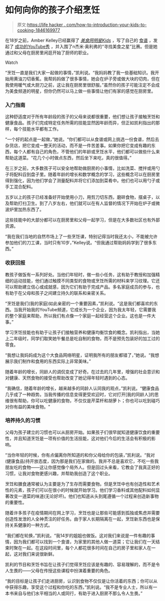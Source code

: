 # 如何向你的孩子介绍烹饪

> 原文:[https://life hacker . com/how-to-introduction-your-kids-to-cooking-1846169977](https://lifehacker.com/how-to-introduce-your-kids-to-cooking-1846169977)

在18岁之前，Amber Kelley已经赢得了 [*美食网明星Kids*](https://www.foodnetwork.com/shows/food-network-star-kids) ，写了自己的 [食谱](https://www.amazon.com/gp/product/0762463872?asc_campaign=InlineText&asc_refurl=https://lifehacker.com/how-to-introduce-your-kids-to-cooking-1846169977&asc_source=&pf_rd_p=1cac67ce-697a-47be-b2f5-9ae91aab54f2&pf_rd_r=GSC2JCA9VS1SPWQG84WJ&tag=kinjalifehackerlink-20) ，发起了 [成功的YouTube秀](https://www.youtube.com/user/CookWithAmber) ，并入围了n杰米·奥利弗的“寻找美食之星”比赛。但是她通过和父母在厨房里闲逛开始了厨师的职业。

Watch

“烹饪一直是我们大家一起做的事情，”凯利说。“我妈妈教了我一些基础知识。我开始用黄油刀切香蕉。我帮妈妈做了很多事情，她会在炉子旁或做大块的切肉，但在我使用暖气或大厨刀之前，这让我在厨房里很舒服。”虽然你的孩子可能注定不会成为美食频道的明星，但你仍然可以马上做一些事情让他们有家的感觉在厨房里。

### 入门指南

这种舒适度对于所有年龄段的孩子的父母来说都很重要，他们想让孩子接触烹饪和健康食品。孩子们完成特定任务所需的技能显然因年龄而异，但正如凯利指出的那样，每个技能水平都有工作。

“一个好的起点是一起做，”她说。“你们都可以从食谱或网上挑选一份食谱，然后去杂货店，把它变成一整天的活动，而不是一件苦差事。如果你把它变成有趣的东西，每个人都有自己的角色，不管他们的年龄或烹饪水平，他们都可以做些什么来帮助这道菜。“花几个小时做点东西，然后坐下来吃，真的很值得。”

在三岁之前，大多数孩子可以安全地帮助做厨房的小事情，比如洗菜、搅拌或用勺子将配料舀到盘子里。随着年龄的增长和数学概念的学习，这些概念可以在厨房里得到强化，因为他们学会了测量配料并将它们添加到菜肴中。他们也可以用勺子或手工混合配料。

五岁以上的孩子已经准备好开始使用小刀，用剪刀切东西，磨碎食物，摆桌子，以及帮助打扫卫生。到了八岁左右，他们就可以在有人监督的情况下开始在炉子或微波炉里加热东西了。

这些技能中的大部分都可以在厨房里和父母一起学习，但是在大多数社区也有外部资源。

“我在我们当地的自然市场上了一些烹饪课，特别记得当时我还太小，不能被允许参加他们的刀工课，当时只有10岁，”Kelley说。“但我通过帮助妈妈学到了很多东西。”

### 收获回报

教孩子做饭有一系列好处。当他们年轻时，做一些小任务，这有助于教授和加强精细的运动技能，他们通过触摸不同类型的食物或烹饪所需的材料来学习纹理。它还可以帮助建立信心或成就感，因为它们有助于完成产品。多名家庭成员的参与，也有助于在父母和孩子之间建立持久的联系和亲密关系。

“烹饪是我们(我的家庭)如此亲密的一个重要因素，”凯利说。“这是我们都喜欢的东西。当我开始我的YouTube频道，它成长为一个企业，因为我太年轻，它需要我的整个家庭来帮助，所以我们有点像一个家庭一起经营这个企业。这也是一件大事。”

学习烹饪技能也有助于让孩子们接触营养和健康均衡饮食的概念。凯利指出，当她上二年级时，同学们取笑她午餐总是吃自制的食物，而不是预先包装好的加工过的零食。

“我想让我妈妈成为这个大食品网络明星，证明我所有的朋友都错了，”她说。“我想展示我们制作和食用的东西实际上非常美味。”

随着年龄的增长，同龄人的调侃变成了好奇。在过去的几年里，增强的社会意识和对健康、天然食物的接受也帮助改变了她记得年轻时遇到的心态。

“我确信，随着年龄的增长，越来越多的同龄人认同我的观点，”凯利说。“健康食品几乎成了一种趋势。当我传播的信息变得更受欢迎时，它对打开[我的同龄人]的思维很有帮助，你可以吃健康的食物，不仅仅是芹菜杆和胡萝卜；你也可以吃到碰巧对你有益的美味食物。"

### 培养持久的习惯

父母为孩子建立的习惯也可以从厨房开始。如果孩子们很早就知道健康饮食的重要性，并且知道烹饪是一项有价值的生活技能，这对他们今后的生活会有积极的影响。

“当你年轻的时候，你有点偏离你所知道的和你父母给你的包装，”凯利说。“我对(健康食品)持开放态度，因为那是我们在家做的。我并不总是喜欢它，不吃一些我朋友吃的食物——这让你感觉像个局外人。但是回过头来看，它教会了我真正好的习惯，让我对食物更感兴趣，并帮助我创造了这个职业。

烹饪和膳食通常被认为主要是为了生存而需要食物。但是烹饪中也有创造性和艺术性的元素，孩子们可以在很小的时候就开始学习。他们学习香料或其他配料如何显著改变一道菜的味道(无论好坏)。他们也知道从头到尾遵循一个过程来创造新事物的重要性。

随着许多孩子在疫情期间在网上学习，烹饪也是让那些可能感到孤独或焦虑并需要创造性发泄的人全神贯注的好任务。由于家人长期隔离在一起，烹饪新东西也是保持关系健康的一种方式。

“我们都在轮换，”凯利说。“我14岁的姐姐也做饭。这对我们来说是一件有趣的事情，因为我们都可以找到一个食谱，为家里的其他人做一道菜；它让我们在一天结束时聚在一起。在这段时间里，每个人都花很多时间在自己的房子里和家人在一起，这对我们来说很新鲜。

凯利的节目和烹饪书旨在让孩子们觉得烹饪应该是有趣的、容易理解的，而不是令人生畏的——父母在传授这些课程中扮演着重要的角色。

“我的目标是让孩子们走进厨房，认识到食物不仅仅是让你活着的东西；你可以从中获得乐趣，享受这个过程和你吃的东西，”凯利说。“我不是专业人士，所以有一本书来自与他们水平相当的人或同行，有助于进入厨房不那么令人生畏。”